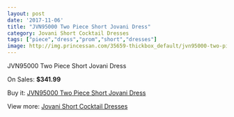 ```yaml
---
layout: post
date: '2017-11-06'
title: "JVN95000 Two Piece Short Jovani Dress"
category: Jovani Short Cocktail Dresses
tags: ["piece","dress","prom","short","dresses"]
image: http://img.princessan.com/35659-thickbox_default/jvn95000-two-piece-short-jovani-dress.jpg
---
```

JVN95000 Two Piece Short Jovani Dress

On Sales: **$341.99**
<a href="https://www.princessan.com/en/16667-jvn95000-two-piece-short-jovani-dress.html"><amp-img layout="responsive" width="600" height="600" src="//img.princessan.com/35659-thickbox_default/jvn95000-two-piece-short-jovani-dress.jpg" alt="JVN95000 Two Piece Short Jovani Dress 0" /></a>
<a href="https://www.princessan.com/en/16667-jvn95000-two-piece-short-jovani-dress.html"><amp-img layout="responsive" width="600" height="600" src="//img.princessan.com/35661-thickbox_default/jvn95000-two-piece-short-jovani-dress.jpg" alt="JVN95000 Two Piece Short Jovani Dress 1" /></a>
<a href="https://www.princessan.com/en/16667-jvn95000-two-piece-short-jovani-dress.html"><amp-img layout="responsive" width="600" height="600" src="//img.princessan.com/35660-thickbox_default/jvn95000-two-piece-short-jovani-dress.jpg" alt="JVN95000 Two Piece Short Jovani Dress 2" /></a>

Buy it: [JVN95000 Two Piece Short Jovani Dress](https://www.princessan.com/en/16667-jvn95000-two-piece-short-jovani-dress.html "JVN95000 Two Piece Short Jovani Dress")

View more: [Jovani Short Cocktail Dresses](https://www.princessan.com/en/139- "Jovani Short Cocktail Dresses")